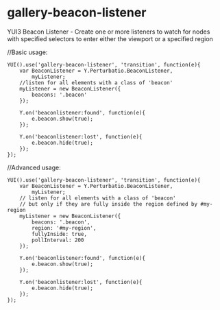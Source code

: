 gallery-beacon-listener
=======================

YUI3 Beacon Listener - Create one or more listeners to watch for nodes with specified selectors to enter either the viewport or a specified region

//Basic usage:

	YUI().use('gallery-beacon-listener', 'transition', function(e){
		var BeaconListener = Y.Perturbatio.BeaconListener,
			myListener;
		//listen for all elements with a class of 'beacon'
		myListener = new BeaconListener({
			beacons: '.beacon'
		});

		Y.on('beaconlistener:found', function(e){
			e.beacon.show(true);
		});

		Y.on('beaconlistener:lost', function(e){
			e.beacon.hide(true);
		});
	});

//Advanced usage:

	YUI().use('gallery-beacon-listener', 'transition', function(e){
		var BeaconListener = Y.Perturbatio.BeaconListener,
			myListener;
		// listen for all elements with a class of 'beacon'
		// but only if they are fully inside the region defined by #my-region
		myListener = new BeaconListener({
			beacons: '.beacon',
			region: '#my-region',
			fullyInside: true,
			pollInterval: 200
		});

		Y.on('beaconlistener:found', function(e){
			e.beacon.show(true);
		});

		Y.on('beaconlistener:lost', function(e){
			e.beacon.hide(true);
		});
	});
